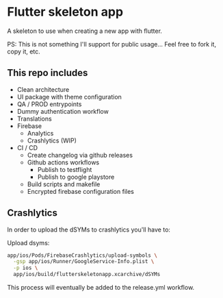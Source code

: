 # Flutter skeleton app
A skeleton to use when creating a new app with flutter.

PS: This is not something I'll support for public usage... Feel free to fork it, copy it, etc.

## This repo includes
* Clean architecture
* UI package with theme configuration
* QA / PROD entrypoints
* Dummy authentication workflow
* Translations
* Firebase 
  * Analytics
  * Crashlytics (WIP)
* CI / CD
  * Create changelog via github releases
  * Github actions workflows
    * Publish to testflight
    * Publish to google playstore
  * Build scripts and makefile
  * Encrypted firebase configuration files


## Crashlytics
In order to upload the dSYMs to crashlytics you'll have to:

Upload dsyms:

```bash
app/ios/Pods/FirebaseCrashlytics/upload-symbols \
  -gsp app/ios/Runner/GoogleService-Info.plist \
  -p ios \
  app/ios/build/flutterskeletonapp.xcarchive/dSYMs
```

This process will eventually be added to the release.yml workflow.
